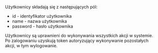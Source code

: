 Użytkownicy składają się z następujących pól:

* id - identyfikator użytkownika
* name - nazwa użytkownika
* password - hasło użytkownika

Użytkownicy są uprawnieni do wykonywania wszystkich akcji w systemie.
Po zalogowaniu uzyskują token autoryzujący wykonywanie pozostałych akcji, w tym wylogowanie.
